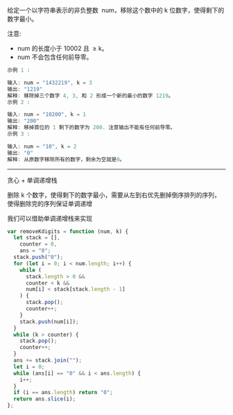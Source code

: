 给定一个以字符串表示的非负整数  num，移除这个数中的 k 位数字，使得剩下的数字最小。

注意:

- num 的长度小于 10002 且  ≥ k。
- num 不会包含任何前导零。

```cpp
示例 1 :

输入: num = "1432219", k = 3
输出: "1219"
解释: 移除掉三个数字 4, 3, 和 2 形成一个新的最小的数字 1219。
示例 2 :

输入: num = "10200", k = 1
输出: "200"
解释: 移掉首位的 1 剩下的数字为 200. 注意输出不能有任何前导零。
示例 3 :

输入: num = "10", k = 2
输出: "0"
解释: 从原数字移除所有的数字，剩余为空就是0。
```

---

贪心 + 单调递增栈

删除 k 个数字，使得剩下的数字最小，需要从左到右优先删掉倒序排列的序列，使得删除完的序列保证单调递增

我们可以借助单调递增栈来实现

```javascript
var removeKdigits = function (num, k) {
  let stack = [],
    counter = 0,
    ans = "0";
  stack.push("0");
  for (let i = 0; i < num.length; i++) {
    while (
      stack.length > 0 &&
      counter < k &&
      num[i] < stack[stack.length - 1]
    ) {
      stack.pop();
      counter++;
    }
    stack.push(num[i]);
  }
  while (k > counter) {
    stack.pop();
    counter++;
  }
  ans += stack.join("");
  let i = 0;
  while (ans[i] == "0" && i < ans.length) {
    i++;
  }
  if (i == ans.length) return "0";
  return ans.slice(i);
};
```
